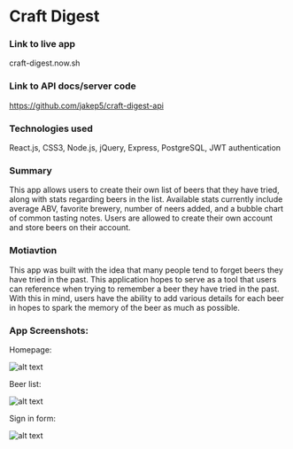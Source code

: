 # Craft Digest

### Link to live app

craft-digest.now.sh

### Link to API docs/server code

https://github.com/jakep5/craft-digest-api

### Technologies used

React.js, CSS3, Node.js, jQuery, Express, PostgreSQL, JWT authentication

### Summary

This app allows users to create their own list of beers that they have tried, along with stats regarding beers in the list. Available stats currently include average ABV, favorite brewery, number of neers added, and a bubble chart of common tasting notes. Users are allowed to create their own account and store beers on their account. 

### Motiavtion

This app was built with the idea that many people tend to forget beers they have tried in the past. This application hopes to serve as a tool that users can reference when trying to remember a beer they have tried in the past. With this in mind, users have the ability to add various details for each beer in hopes to spark the memory of the beer as much as possible.

### App Screenshots:

Homepage:

![alt text](https://user-images.githubusercontent.com/53489910/70752501-a9a1b300-1d2a-11ea-9c99-6549be3ad636.png)

Beer list:

![alt text](https://user-images.githubusercontent.com/53489910/70752503-aad2e000-1d2a-11ea-8629-473445766c83.png)


Sign in form:

![alt text](https://user-images.githubusercontent.com/53489910/70752706-10bf6780-1d2b-11ea-94c3-f80059784bf3.png)

